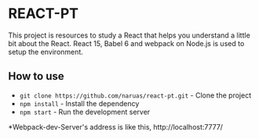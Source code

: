 # REACT-PT

This project is resources to study a React that helps you understand a little bit about the React.
React 15, Babel 6 and webpack on Node.js is used to setup the environment.

## How to use
- ``git clone https://github.com/naruas/react-pt.git`` - Clone the project
- ``npm install`` - Install the dependency
- ``npm start``  - Run the development server

*Webpack-dev-Server's address is like this, http://localhost:7777/
